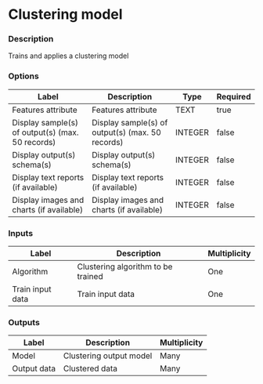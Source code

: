 # Clustering model
###  Description
Trains and applies a clustering model
###  Options
| Label | Description | Type | Required |
|---|---|---|---|
| Features attribute | Features attribute | TEXT | true |
| Display sample(s) of output(s) (max. 50 records) | Display sample(s) of output(s) (max. 50 records) | INTEGER | false |
| Display output(s) schema(s) | Display output(s) schema(s) | INTEGER | false |
| Display text reports (if available) | Display text reports (if available) | INTEGER | false |
| Display images and charts (if available) | Display images and charts (if available) | INTEGER | false |
###  Inputs
| Label | Description | Multiplicity |
|---|---|---|
| Algorithm | Clustering algorithm to be trained | One |
| Train input data | Train input data | One |
###  Outputs
| Label | Description | Multiplicity |
|---|---|---|
| Model | Clustering output model | Many |
| Output data | Clustered data | Many |
